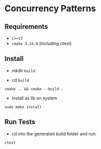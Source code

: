 # Concurrency Patterns

## Requirements

- `C++17`
- `cmake 3.24.0` (including ctest)

## Install

- mkdir `build`

- cd `build`

```
cmake .. && cmake --build .
```

- Install as lib on system

```
sudo make install
```

## Run Tests

- cd into the generated build folder and run:

```
ctest
```
